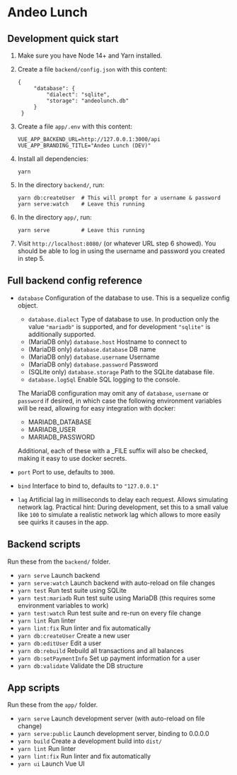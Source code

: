 # Andeo Lunch

## Development quick start

1. Make sure you have Node 14+ and Yarn installed.

2. Create a file `backend/config.json` with this content:

       {
            "database": {
                "dialect": "sqlite",
                "storage": "andeolunch.db"
            }
        }

3. Create a file `app/.env` with this content:

       VUE_APP_BACKEND_URL=http://127.0.0.1:3000/api
       VUE_APP_BRANDING_TITLE="Andeo Lunch (DEV)"

4. Install all dependencies:

       yarn

5. In the directory `backend/`, run:

       yarn db:createUser  # This will prompt for a username & password
       yarn serve:watch    # Leave this running

6. In the directory `app/`, run:

       yarn serve          # Leave this running

7. Visit `http://localhost:8080/` (or whatever URL step 6 showed).  You should be able to log in
   using the username and password you created in step 5.

## Full backend config reference

* `database` Configuration of the database to use. This is a sequelize config object.

   * `database.dialect` Type of database to use. In production only the value `"mariadb"` is
     supported, and for development `"sqlite"` is additionally supported.
   * (MariaDB only) `database.host` Hostname to connect to
   * (MariaDB only) `database.database` DB name
   * (MariaDB only) `database.username` Username
   * (MariaDB only) `database.password` Password
   * (SQLite only) `database.storage` Path to the SQLite database file.
   * `database.logSql` Enable SQL logging to the console.

  The MariaDB configuration may omit any of `database`, `username` or `password` if desired, in
  which case the following environment variables will be read, allowing for easy integration with
  docker:

   * MARIADB_DATABASE
   * MARIADB_USER
   * MARIADB_PASSWORD

  Additional, each of these with a _FILE suffix will also be checked, making it easy to use docker secrets.

* `port` Port to use, defaults to `3000`.
* `bind` Interface to bind to, defaults to `"127.0.0.1"`
* `lag` Artificial lag in milliseconds to delay each request. Allows simulating network lag.  Practical hint: During
  development, set this to a small value like `100` to simulate a realistic network lag which allows to more easily see
  quirks it causes in the app.

## Backend scripts

Run these from the `backend/` folder.

- `yarn serve` Launch backend
- `yarn serve:watch` Launch backend with auto-reload on file changes
- `yarn test` Run test suite using SQLite
- `yarn test:mariadb` Run test suite using MariaDB (this requires some environment variables to work)
- `yarn test:watch` Run test suite and re-run on every file change
- `yarn lint` Run linter
- `yarn lint:fix` Run linter and fix automatically
- `yarn db:createUser` Create a new user
- `yarn db:editUser` Edit a user
- `yarn db:rebuild` Rebuild all transactions and all balances
- `yarn db:setPaymentInfo` Set up payment information for a user
- `yarn db:validate` Validate the DB structure

## App scripts

Run these from the `app/` folder.

- `yarn serve` Launch development server (with auto-reload on file change)
- `yarn serve:public` Launch development server, binding to 0.0.0.0
- `yarn build` Create a development build into `dist/`
- `yarn lint` Run linter
- `yarn lint:fix` Run linter and fix automatically
- `yarn ui` Launch Vue UI
